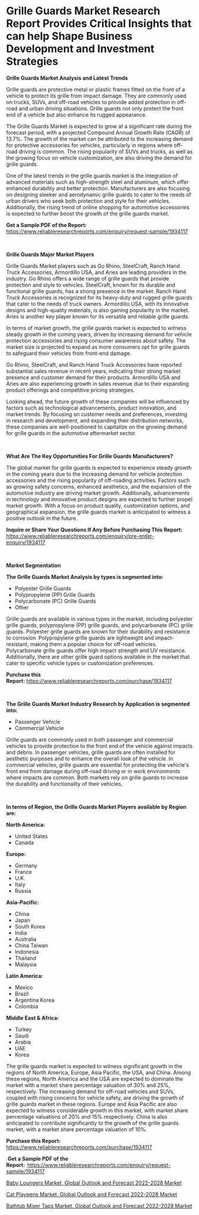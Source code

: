 <p><h1>Grille Guards Market Research Report Provides Critical Insights that can help Shape Business Development and Investment Strategies</h1></p><p><strong>Grille Guards Market Analysis and Latest Trends</strong></p>
<p><p>Grille guards are protective metal or plastic frames fitted on the front of a vehicle to protect its grille from impact damage. They are commonly used on trucks, SUVs, and off-road vehicles to provide added protection in off-road and urban driving situations. Grille guards not only protect the front end of a vehicle but also enhance its rugged appearance.</p><p>The Grille Guards Market is expected to grow at a significant rate during the forecast period, with a projected Compound Annual Growth Rate (CAGR) of 13.7%. The growth of the market can be attributed to the increasing demand for protective accessories for vehicles, particularly in regions where off-road driving is common. The rising popularity of SUVs and trucks, as well as the growing focus on vehicle customization, are also driving the demand for grille guards.</p><p>One of the latest trends in the grille guards market is the integration of advanced materials such as high-strength steel and aluminum, which offer enhanced durability and better protection. Manufacturers are also focusing on designing sleeker and aerodynamic grille guards to cater to the needs of urban drivers who seek both protection and style for their vehicles. Additionally, the rising trend of online shopping for automotive accessories is expected to further boost the growth of the grille guards market.</p></p>
<p><strong>Get a Sample PDF of the Report:&nbsp;</strong> <a href="https://www.reliableresearchreports.com/enquiry/request-sample/1934117">https://www.reliableresearchreports.com/enquiry/request-sample/1934117</a></p>
<p>&nbsp;</p>
<p><strong>Grille Guards Major Market Players</strong></p>
<p><p>Grille Guards Market players such as Go Rhino, SteelCraft, Ranch Hand Truck Accessories, Armordillo USA, and Aries are leading providers in the industry. Go Rhino offers a wide range of grille guards that provide protection and style to vehicles. SteelCraft, known for its durable and functional grille guards, has a strong presence in the market. Ranch Hand Truck Accessories is recognized for its heavy-duty and rugged grille guards that cater to the needs of truck owners. Armordillo USA, with its innovative designs and high-quality materials, is also gaining popularity in the market. Aries is another key player known for its versatile and reliable grille guards.</p><p>In terms of market growth, the grille guards market is expected to witness steady growth in the coming years, driven by increasing demand for vehicle protection accessories and rising consumer awareness about safety. The market size is projected to expand as more consumers opt for grille guards to safeguard their vehicles from front-end damage.</p><p>Go Rhino, SteelCraft, and Ranch Hand Truck Accessories have reported substantial sales revenue in recent years, indicating their strong market presence and customer demand for their products. Armordillo USA and Aries are also experiencing growth in sales revenue due to their expanding product offerings and competitive pricing strategies.</p><p>Looking ahead, the future growth of these companies will be influenced by factors such as technological advancements, product innovation, and market trends. By focusing on customer needs and preferences, investing in research and development, and expanding their distribution networks, these companies are well-positioned to capitalize on the growing demand for grille guards in the automotive aftermarket sector.</p></p>
<p>&nbsp;</p>
<p><strong>What Are The Key Opportunities For Grille Guards Manufacturers?</strong></p>
<p><p>The global market for grille guards is expected to experience steady growth in the coming years due to the increasing demand for vehicle protection accessories and the rising popularity of off-roading activities. Factors such as growing safety concerns, enhanced aesthetics, and the expansion of the automotive industry are driving market growth. Additionally, advancements in technology and innovative product designs are expected to further propel market growth. With a focus on product quality, customization options, and geographical expansion, the grille guards market is anticipated to witness a positive outlook in the future.</p></p>
<p><strong>Inquire or Share Your Questions If Any Before Purchasing This Report:</strong> <a href="https://www.reliableresearchreports.com/enquiry/pre-order-enquiry/1934117">https://www.reliableresearchreports.com/enquiry/pre-order-enquiry/1934117</a></p>
<p>&nbsp;</p>
<p><strong>Market Segmentation</strong></p>
<p><strong>The Grille Guards Market Analysis by types is segmented into:</strong></p>
<p><ul><li>Polyester Grille Guards</li><li>Polypropylene (PP) Grille Guards</li><li>Polycarbonate (PC) Grille Guards</li><li>Other</li></ul></p>
<p><p>Grille guards are available in various types in the market, including polyester grille guards, polypropylene (PP) grille guards, and polycarbonate (PC) grille guards. Polyester grille guards are known for their durability and resistance to corrosion. Polypropylene grille guards are lightweight and impact-resistant, making them a popular choice for off-road vehicles. Polycarbonate grille guards offer high impact strength and UV resistance. Additionally, there are other grille guard options available in the market that cater to specific vehicle types or customization preferences.</p></p>
<p><strong>Purchase this Report:&nbsp;</strong><a href="https://www.reliableresearchreports.com/purchase/1934117">https://www.reliableresearchreports.com/purchase/1934117</a></p>
<p>&nbsp;</p>
<p><strong>The Grille Guards Market Industry Research by Application is segmented into:</strong></p>
<p><ul><li>Passenger Vehicle</li><li>Commercial Vehicle</li></ul></p>
<p><p>Grille guards are commonly used in both passenger and commercial vehicles to provide protection to the front end of the vehicle against impacts and debris. In passenger vehicles, grille guards are often installed for aesthetic purposes and to enhance the overall look of the vehicle. In commercial vehicles, grille guards are essential for protecting the vehicle's front end from damage during off-road driving or in work environments where impacts are common. Both markets rely on grille guards to increase the durability and functionality of their vehicles.</p></p>
<p>&nbsp;</p>
<p><strong>In terms of Region, the Grille Guards Market Players available by Region are:</strong></p>
<p>
    <p> <strong> North America: </strong>
        <ul>
            <li>United States</li>
            <li>Canada</li>
        </ul>
        </p> 
    <p> <strong> Europe: </strong>
        <ul>
            <li>Germany</li>
            <li>France</li>
            <li>U.K.</li>
            <li>Italy</li>
            <li>Russia</li>
        </ul>
        </p> 
    <p> <strong> Asia-Pacific: </strong>
        <ul>
            <li>China</li>
            <li>Japan</li>
            <li>South Korea</li>
            <li>India</li>
            <li>Australia</li>
            <li>China Taiwan</li>
            <li>Indonesia</li>
            <li>Thailand</li>
            <li>Malaysia</li>
        </ul>
        </p> 
    <p> <strong> Latin America: </strong>
        <ul>
            <li>Mexico</li>
            <li>Brazil</li>
            <li>Argentina Korea</li>
            <li>Colombia</li>
        </ul>
        </p> 
    <p> <strong> Middle East & Africa: </strong>
        <ul>
            <li>Turkey</li>
            <li>Saudi</li>
            <li>Arabia</li>
            <li>UAE</li>
            <li>Korea</li>
        </ul>
    </p>
    </p>
<p><p>The grille guards market is expected to witness significant growth in the regions of North America, Europe, Asia Pacific, the USA, and China. Among these regions, North America and the USA are expected to dominate the market with a market share percentage valuation of 30% and 25%, respectively. The increasing demand for off-road vehicles and SUVs, coupled with rising concerns for vehicle safety, are driving the growth of grille guards market in these regions. Europe and Asia Pacific are also expected to witness considerable growth in this market, with market share percentage valuations of 20% and 15% respectively. China is also anticipated to contribute significantly to the growth of the grille guards market, with a market share percentage valuation of 10%.</p></p>
<p><strong>Purchase this Report: </strong><a href="https://www.reliableresearchreports.com/purchase/1934117">https://www.reliableresearchreports.com/purchase/1934117</a></p>
<p>&nbsp;<strong>Get a Sample PDF of the Report:&nbsp;&nbsp;</strong><a href="https://www.reliableresearchreports.com/enquiry/request-sample/1934117">https://www.reliableresearchreports.com/enquiry/request-sample/1934117</a></p>
<p><strong></strong></p>
<p><p><a href="https://view.publitas.com/reportprime-1/baby-loungers-market-global-outlook-and-forecast-2022-2028-market-research-report-provides-critical-insights-that-can-help-shape-business-development-and-investment-strategies/">Baby Loungers Market, Global Outlook and Forecast 2022-2028 Market</a></p><p><a href="https://view.publitas.com/reportprime-1/cat-playpens-market-global-outlook-and-forecast-2022-2028-market-size-and-examines-its-market-scope-with-a-primary-focus-on-growth-opportunities-and-forecasted-trends-spanning-from-2023-to-2030/">Cat Playpens Market, Global Outlook and Forecast 2022-2028 Market</a></p><p><a href="https://view.publitas.com/reportprime-1/bathtub-mixer-taps-market-global-outlook-and-forecast-2022-2028-market-size-growth-and-forecast-from-2023-2030/">Bathtub Mixer Taps Market, Global Outlook and Forecast 2022-2028 Market</a></p></p>